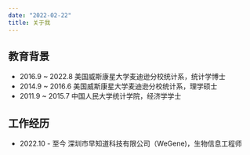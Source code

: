 ```yaml
---
date: "2022-02-22"
title: 关于我
---
```


## 教育背景
- 2016.9 ~ 2022.8 美国威斯康星大学麦迪逊分校统计系，统计学博士
- 2014.9 ~ 2016.6 美国威斯康星大学麦迪逊分校统计系，理学硕士
- 2011.9 ~ 2015.7 中国人民大学统计学院，经济学学士

## 工作经历
- 2022.10 - 至今 深圳市早知道科技有限公司（WeGene)，生物信息工程师